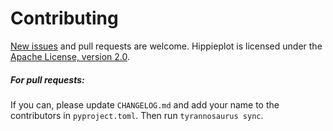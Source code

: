 # Contributing

[New issues](https://github.com/dmyersturnbull/hippieplot/issues) and pull requests are welcome.
Hippieplot is licensed under the [Apache License, version 2.0](https://www.apache.org/licenses/LICENSE-2.0).

##### For pull requests:
If you can, please update `CHANGELOG.md` and add your name to the contributors in `pyproject.toml`.
Then run `tyrannosaurus sync`.
